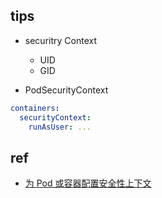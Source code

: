 
## tips
+ securitry Context
    + UID
    + GID

+  PodSecurityContext 
```yaml
containers:
  securityContext:
    runAsUser: ...
```
## ref
+ [为 Pod 或容器配置安全性上下文](https://kubernetes.io/zh/docs/tasks/configure-pod-container/security-context/)